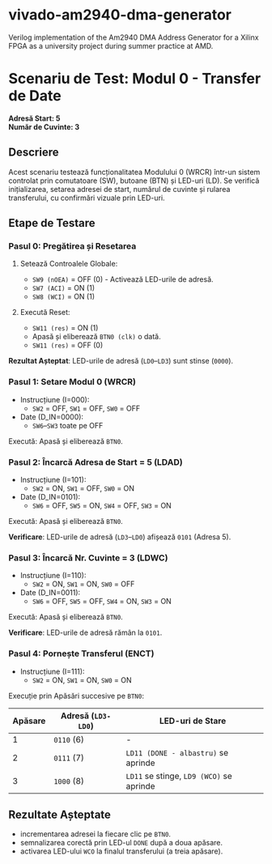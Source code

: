 # vivado-am2940-dma-generator
Verilog implementation of the Am2940 DMA Address Generator for a Xilinx FPGA as a university project during summer practice at AMD.

# Scenariu de Test: Modul 0 - Transfer de Date  
**Adresă Start: 5**  
**Număr de Cuvinte: 3**

## Descriere  
Acest scenariu testează funcționalitatea Modulului 0 (WRCR) într-un sistem controlat prin comutatoare (SW), butoane (BTN) și LED-uri (LD). Se verifică inițializarea, setarea adresei de start, numărul de cuvinte și rularea transferului, cu confirmări vizuale prin LED-uri.

## Etape de Testare

### Pasul 0: Pregătirea și Resetarea

1. Setează Controalele Globale:
   - `SW9 (nOEA)` = OFF (0) - Activează LED-urile de adresă.
   - `SW7 (ACI)` = ON (1)
   - `SW8 (WCI)` = ON (1)

2. Execută Reset:
   - `SW11 (res)` = ON (1)
   - Apasă și eliberează `BTN0 (clk)` o dată.
   - `SW11 (res)` = OFF (0)

**Rezultat Așteptat**: LED-urile de adresă (`LD0`–`LD3`) sunt stinse (`0000`).

### Pasul 1: Setare Modul 0 (WRCR)

- Instrucțiune (I=000):
  - `SW2` = OFF, `SW1` = OFF, `SW0` = OFF
- Date (D_IN=0000):
  - `SW6`–`SW3` toate pe OFF

Execută: Apasă și eliberează `BTN0`.

### Pasul 2: Încarcă Adresa de Start = 5 (LDAD)

- Instrucțiune (I=101):
  - `SW2` = ON, `SW1` = OFF, `SW0` = ON
- Date (D_IN=0101):
  - `SW6` = OFF, `SW5` = ON, `SW4` = OFF, `SW3` = ON

Execută: Apasă și eliberează `BTN0`.

**Verificare**: LED-urile de adresă (`LD3`–`LD0`) afișează `0101` (Adresa 5).

### Pasul 3: Încarcă Nr. Cuvinte = 3 (LDWC)

- Instrucțiune (I=110):
  - `SW2` = ON, `SW1` = ON, `SW0` = OFF
- Date (D_IN=0011):
  - `SW6` = OFF, `SW5` = OFF, `SW4` = ON, `SW3` = ON

Execută: Apasă și eliberează `BTN0`.

**Verificare**: LED-urile de adresă rămân la `0101`.

### Pasul 4: Pornește Transferul (ENCT)

- Instrucțiune (I=111):
  - `SW2` = ON, `SW1` = ON, `SW0` = ON

Execuție prin Apăsări succesive pe `BTN0`:

| Apăsare | Adresă (`LD3-LD0`) | LED-uri de Stare                          |
|---------|--------------------|-------------------------------------------|
| 1       | `0110` (6)         | -                                         |
| 2       | `0111` (7)         | `LD11 (DONE - albastru)` se aprinde        |
| 3       | `1000` (8)         | `LD11` se stinge, `LD9 (WCO)` se aprinde   |

## Rezultate Așteptate

- incrementarea adresei la fiecare clic pe `BTN0`.
- semnalizarea corectă prin LED-ul `DONE` după a doua apăsare.
- activarea LED-ului `WCO` la finalul transferului (a treia apăsare).



